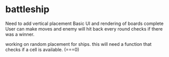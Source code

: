 # battleship
Need to add vertical placement
Basic UI and rendering of boards complete
User can make moves and enemy will hit back
every round checks if there was a winner.


working on random placement for ships.
this will need a function that checks if a cell is available. (===0)